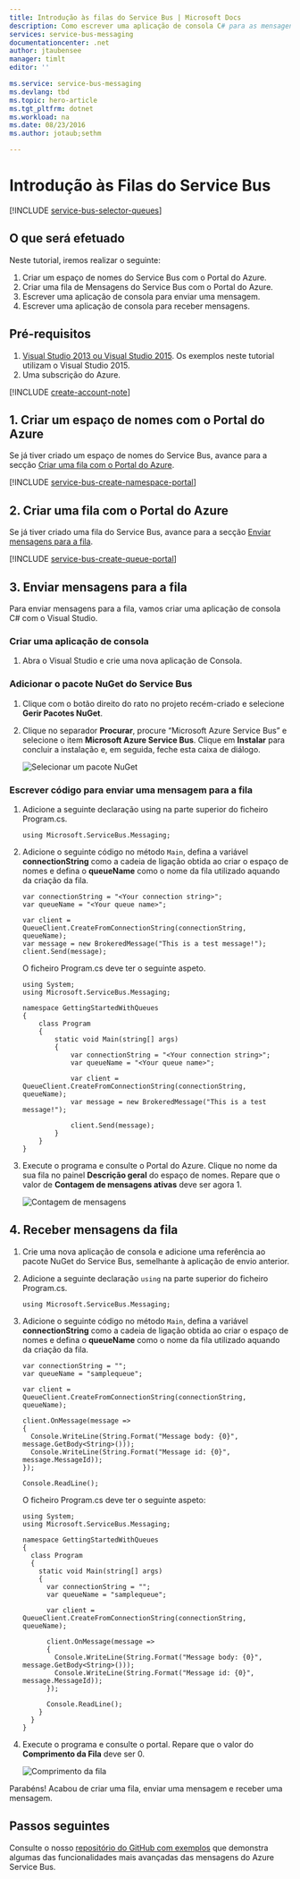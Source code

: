 ```yaml
---
title: Introdução às filas do Service Bus | Microsoft Docs
description: Como escrever uma aplicação de consola C# para as mensagens do Service Bus
services: service-bus-messaging
documentationcenter: .net
author: jtaubensee
manager: timlt
editor: ''

ms.service: service-bus-messaging
ms.devlang: tbd
ms.topic: hero-article
ms.tgt_pltfrm: dotnet
ms.workload: na
ms.date: 08/23/2016
ms.author: jotaub;sethm

---
```

# Introdução às Filas do Service Bus
[!INCLUDE [service-bus-selector-queues](../../includes/service-bus-selector-queues.md)]

## O que será efetuado
Neste tutorial, iremos realizar o seguinte:

1. Criar um espaço de nomes do Service Bus com o Portal do Azure.
2. Criar uma fila de Mensagens do Service Bus com o Portal do Azure.
3. Escrever uma aplicação de consola para enviar uma mensagem.
4. Escrever uma aplicação de consola para receber mensagens.

## Pré-requisitos
1. [Visual Studio 2013 ou Visual Studio 2015](http://www.visualstudio.com). Os exemplos neste tutorial utilizam o Visual Studio 2015.
2. Uma subscrição do Azure.

[!INCLUDE [create-account-note](../../includes/create-account-note.md)]

## 1. Criar um espaço de nomes com o Portal do Azure
Se já tiver criado um espaço de nomes do Service Bus, avance para a secção [Criar uma fila com o Portal do Azure](#2-create-a-queue-using-the-azure-portal).

[!INCLUDE [service-bus-create-namespace-portal](../../includes/service-bus-create-namespace-portal.md)]

## 2. Criar uma fila com o Portal do Azure
Se já tiver criado uma fila do Service Bus, avance para a secção [Enviar mensagens para a fila](#3-send-messages-to-the-queue).

[!INCLUDE [service-bus-create-queue-portal](../../includes/service-bus-create-queue-portal.md)]

## 3. Enviar mensagens para a fila
Para enviar mensagens para a fila, vamos criar uma aplicação de consola C# com o Visual Studio.

### Criar uma aplicação de consola
1. Abra o Visual Studio e crie uma nova aplicação de Consola.

### Adicionar o pacote NuGet do Service Bus
1. Clique com o botão direito do rato no projeto recém-criado e selecione **Gerir Pacotes NuGet**.
2. Clique no separador **Procurar**, procure “Microsoft Azure Service Bus” e selecione o item **Microsoft Azure Service Bus**. Clique em **Instalar** para concluir a instalação e, em seguida, feche esta caixa de diálogo.
   
    ![Selecionar um pacote NuGet][nuget-pkg]

### Escrever código para enviar uma mensagem para a fila
1. Adicione a seguinte declaração using na parte superior do ficheiro Program.cs.
   
    ```
    using Microsoft.ServiceBus.Messaging;
    ```
2. Adicione o seguinte código no método `Main`, defina a variável **connectionString** como a cadeia de ligação obtida ao criar o espaço de nomes e defina o **queueName** como o nome da fila utilizado aquando da criação da fila.
   
    ```
    var connectionString = "<Your connection string>";
    var queueName = "<Your queue name>";
   
    var client = QueueClient.CreateFromConnectionString(connectionString, queueName);
    var message = new BrokeredMessage("This is a test message!");
    client.Send(message);
    ```
   
    O ficheiro Program.cs deve ter o seguinte aspeto.
   
    ```
    using System;
    using Microsoft.ServiceBus.Messaging;
   
    namespace GettingStartedWithQueues
    {
        class Program
        {
            static void Main(string[] args)
            {
                var connectionString = "<Your connection string>";
                var queueName = "<Your queue name>";
   
                var client = QueueClient.CreateFromConnectionString(connectionString, queueName);
                var message = new BrokeredMessage("This is a test message!");
   
                client.Send(message);
            }
        }
    }
    ```
3. Execute o programa e consulte o Portal do Azure. Clique no nome da sua fila no painel **Descrição geral** do espaço de nomes. Repare que o valor de **Contagem de mensagens ativas** deve ser agora 1.
   
      ![Contagem de mensagens][queue-message]

## 4. Receber mensagens da fila
1. Crie uma nova aplicação de consola e adicione uma referência ao pacote NuGet do Service Bus, semelhante à aplicação de envio anterior.
2. Adicione a seguinte declaração `using` na parte superior do ficheiro Program.cs.
   
    ```
    using Microsoft.ServiceBus.Messaging;
    ```
3. Adicione o seguinte código no método `Main`, defina a variável **connectionString** como a cadeia de ligação obtida ao criar o espaço de nomes e defina o **queueName** como o nome da fila utilizado aquando da criação da fila.
   
    ```
    var connectionString = "";
    var queueName = "samplequeue";
   
    var client = QueueClient.CreateFromConnectionString(connectionString, queueName);
   
    client.OnMessage(message =>
    {
      Console.WriteLine(String.Format("Message body: {0}", message.GetBody<String>()));
      Console.WriteLine(String.Format("Message id: {0}", message.MessageId));
    });
   
    Console.ReadLine();
    ```
   
    O ficheiro Program.cs deve ter o seguinte aspeto:
   
    ```
    using System;
    using Microsoft.ServiceBus.Messaging;
   
    namespace GettingStartedWithQueues
    {
      class Program
      {
        static void Main(string[] args)
        {
          var connectionString = "";
          var queueName = "samplequeue";
   
          var client = QueueClient.CreateFromConnectionString(connectionString, queueName);
   
          client.OnMessage(message =>
          {
            Console.WriteLine(String.Format("Message body: {0}", message.GetBody<String>()));
            Console.WriteLine(String.Format("Message id: {0}", message.MessageId));
          });
   
          Console.ReadLine();
        }
      }
    }
    ```
4. Execute o programa e consulte o portal. Repare que o valor do **Comprimento da Fila** deve ser 0.
   
    ![Comprimento da fila][queue-message-receive]

Parabéns! Acabou de criar uma fila, enviar uma mensagem e receber uma mensagem.

## Passos seguintes
Consulte o nosso [repositório do GitHub com exemplos](https://github.com/Azure-Samples/azure-servicebus-messaging-samples) que demonstra algumas das funcionalidades mais avançadas das mensagens do Azure Service Bus.

<!--Image references-->

[nuget-pkg]: ./media/service-bus-dotnet-get-started-with-queues/nuget-package.png
[queue-message]: ./media/service-bus-dotnet-get-started-with-queues/queue-message.png
[queue-message-receive]: ./media/service-bus-dotnet-get-started-with-queues/queue-message-receive.png


<!--Reference style links - using these makes the source content way more readable than using inline links-->

[github-samples]: https://github.com/Azure-Samples/azure-servicebus-messaging-samples


<!--HONumber=Sep16_HO4-->


